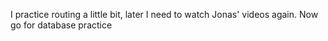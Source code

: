 I practice routing a little bit, later I need to watch Jonas' videos again.
Now go for database practice
